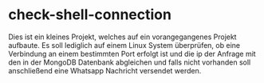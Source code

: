 # check-shell-connection

Dies ist ein kleines Projekt, welches auf ein vorangegangenes Projekt aufbaute. Es soll lediglich auf einem Linux System überprüfen, ob eine Verbindung an einem bestimmten Port erfolgt ist und die ip der Anfrage mit den in der MongoDB Datenbank abgleichen und falls nicht vorhanden soll anschließend eine Whatsapp Nachricht versendet werden.



